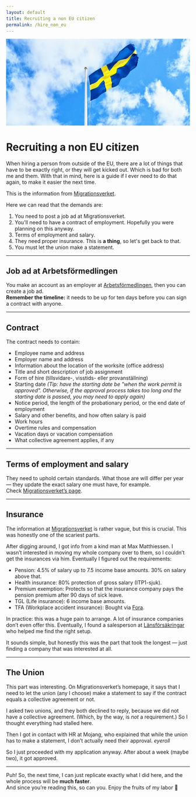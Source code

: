 ```yaml
---
layout: default
title: Recruiting a non EU citizen
permalink: /hire_non_eu
---
```


<div class="logo-container">
  <img src="assets/images/flag.jpeg" alt="Swedish Flag">
</div>

# Recruiting a non EU citizen

When hiring a person from outside of the EU, there are a lot of things that have to be exactly right, or they will get kicked out. Which is bad for both me and them. With that in mind, here is a guide if I ever need to do that again, to make it easier the next time.

This is the information from [Migrationsverket](https://www.migrationsverket.se/arbetsgivare/du-vill-anstalla/anstalla-fran-lander-utanfor-eu-ees/anstallning/anstalld.html#svid10_2cd2e409193b84c506a2a791).

Here we can read that the demands are:

1. You need to post a job ad at Migrationsverket.  
2. You'll need to have a contract of employment. Hopefully you were planning on this anyway.  
3. Terms of employment and salary.  
4. They need proper insurance. This is **a thing**, so let's get back to that.  
5. You must let the union make a statement.  

---

## Job ad at Arbetsförmedlingen

You make an account as an employer at [Arbetsförmedlingen](https://arbetsformedlingen.se/for-arbetsgivare/rekrytera/annonsera-i-platsbanken), then you can create a job ad.  
**Remember the timeline:** it needs to be up for ten days before you can sign a contract with anyone.

---

## Contract

The contract needs to contain:

- Employee name and address  
- Employer name and address  
- Information about the location of the worksite (office address)  
- Title and short description of job assignment  
- Form of hire (tillsvidare-, visstids- eller provanställning)  
- Starting date *(Tip: have the starting date be "when the work permit is approved". Otherwise, if the approval process takes too long and the starting date is passed, you may need to apply again)*  
- Notice period, the length of the probationary period, or the end date of employment  
- Salary and other benefits, and how often salary is paid  
- Work hours  
- Overtime rules and compensation  
- Vacation days or vacation compensation  
- What collective agreement applies, if any  

---

## Terms of employment and salary

They need to uphold certain standards. What those are will differ per year — they update the exact salary one must have, for example.  
Check [Migrationsverket’s page](https://www.migrationsverket.se/arbetsgivare/du-vill-anstalla/anstalla-fran-lander-utanfor-eu-ees/anstallning/anstalld.html#svid10_2cd2e409193b84c506a2b60b).

---

## Insurance

The information at [Migrationsverket](https://www.migrationsverket.se/arbetsgivare/du-vill-anstalla/anstalla-fran-lander-utanfor-eu-ees/anstallning/anstalld.html#svid12_2cd2e409193b84c506a3109b) is rather vague, but this is crucial. This was honestly one of the scariest parts.  

After digging around, I got info from a kind man at Max Matthiessen. I wasn’t interested in moving my whole company over to them, so I couldn’t get the insurances via him. Eventually I figured out the requirements:  

- Pension: 4.5% of salary up to 7.5 income base amounts. 30% on salary above that.  
- Health insurance: 80% protection of gross salary (ITP1-sjuk).  
- Premium exemption: Protects so that the insurance company pays the pension premium after 90 days of sick leave.  
- TGL (Life insurance): 6 income base amounts.  
- TFA (Workplace accident insurance): Bought via [Fora](https://www.fora.se/).  

In practice: this was a huge pain to arrange. A lot of insurance companies don’t even offer this. Eventually, I found a salesperson at [Länsförsäkringar](https://www.lansforsakringar.se/stockholm/foretag/) who helped me find the right setup.  

It sounds simple, but honestly this was the part that took the longest — just finding a company that was interested at all.

---

## The Union

This part was interesting. On Migrationsverket’s homepage, it says that I need to let the union (any I choose) make a statement to say if the contract equals a collective agreement or not.  

I asked two unions, and they both declined to reply, because we did not have a collective agreement. (Which, by the way, is *not* a requirement.) So I thought everything had stalled here.  

Then I got in contact with HR at Mojang, who explained that while the union has to make a statement, I don’t actually need their approval. *eyeroll*  

So I just proceeded with my application anyway. After about a week (maybe two), it got approved.

---

Puh! So, the next time, I can just replicate exactly what I did here, and the whole process will be **much faster**.  
And since you’re reading this, so can you. Enjoy the fruits of my labor 🎉
